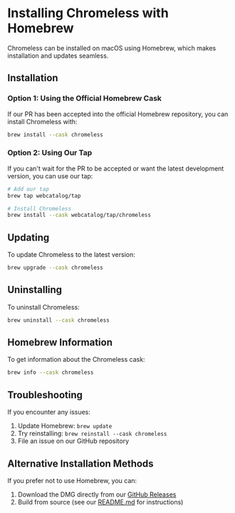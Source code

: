 # Installing Chromeless with Homebrew

Chromeless can be installed on macOS using Homebrew, which makes installation and updates seamless.

## Installation

### Option 1: Using the Official Homebrew Cask

If our PR has been accepted into the official Homebrew repository, you can install Chromeless with:

```bash
brew install --cask chromeless
```

### Option 2: Using Our Tap

If you can't wait for the PR to be accepted or want the latest development version, you can use our tap:

```bash
# Add our tap
brew tap webcatalog/tap

# Install Chromeless
brew install --cask webcatalog/tap/chromeless
```

## Updating

To update Chromeless to the latest version:

```bash
brew upgrade --cask chromeless
```

## Uninstalling

To uninstall Chromeless:

```bash
brew uninstall --cask chromeless
```

## Homebrew Information

To get information about the Chromeless cask:

```bash
brew info --cask chromeless
```

## Troubleshooting

If you encounter any issues:

1. Update Homebrew: `brew update`
2. Try reinstalling: `brew reinstall --cask chromeless`
3. File an issue on our GitHub repository

## Alternative Installation Methods

If you prefer not to use Homebrew, you can:

1. Download the DMG directly from our [GitHub Releases](https://github.com/webcatalog/chromeless/releases)
2. Build from source (see our [README.md](./README.md) for instructions)